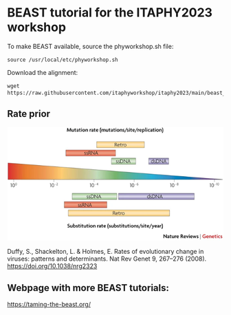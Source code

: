 # BEAST tutorial for the ITAPHY2023 workshop
To make BEAST available, source the phyworkshop.sh file:
```
source /usr/local/etc/phyworkshop.sh
```
Download the alignment:
```
wget https://raw.githubusercontent.com/itaphyworkshop/itaphy2023/main/beast_tutorial/beast_practical_wnvl2.fa
```

## Rate prior
<img src="./../images/mutation_rate_prior.png">

Duffy, S., Shackelton, L. & Holmes, E. Rates of evolutionary change in viruses: patterns and determinants. Nat Rev Genet 9, 267–276 (2008). https://doi.org/10.1038/nrg2323

## Webpage with more BEAST tutorials:
https://taming-the-beast.org/
